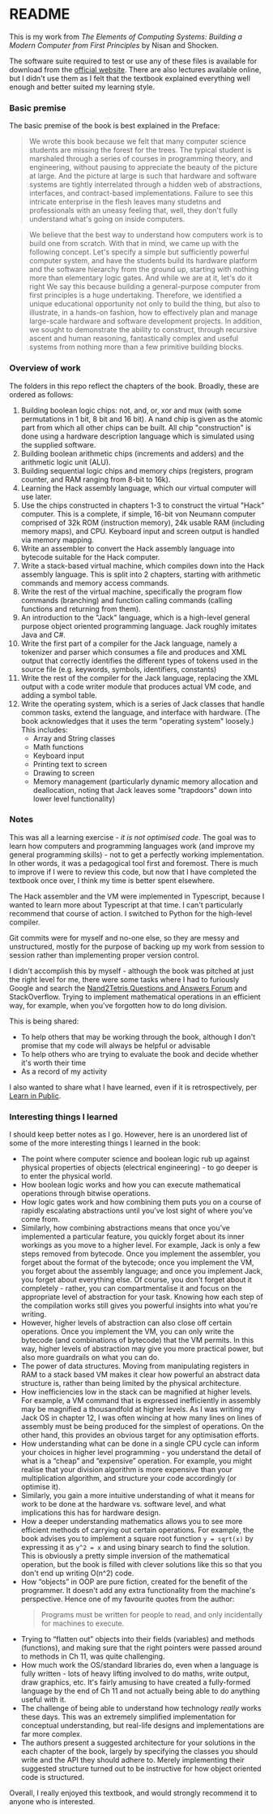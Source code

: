 # README #

This is my work from *The Elements of Computing Systems: Building a Modern Computer from First Principles* by Nisan and Shocken.

The software suite required to test or use any of these files is available for download from the [official website](https://www.nand2tetris.org/). There are also lectures available online, but I didn't use them as I felt that the textbook explained everything well enough and better suited my learning style.

### Basic premise

The basic premise of the book is best explained in the Preface:

> We wrote this book because we felt that many computer science students are missing the forest for the trees. The typical student is marshaled through a series of courses 
> in programming theory, and engineering, without pausing to appreciate the beauty of the picture at large. And the picture at large is such that hardware and software systems 
> are tightly interrelated through a hidden web of abstractions, interfaces, and contract-based implementations. Failure to see this intricate enterprise in the flesh leaves 
> many studetns and professionals with an uneasy feeling that, well, they don't fully understand what's going on inside computers.
    
> We believe that the best way to understand how computers work is to build one from scratch. With that in mind, we came up with the following concept. Let's specify a simple 
> but sufficiently powerful computer system, and have the students build its hardware platform and the software hierarchy from the ground up, starting with nothing more than 
> elementary logic gates. And while we are at it, let's do it right We say this because building a general-purpose computer from first principles is a huge undertaking. 
> Therefore, we identified a unique educational opportunity not only to build the thing, but also to illustrate, in a hands-on fashion, how to effectively plan and manage 
> large-scale hardware and software development projects. In addition, we sought to demonstrate the ability to construct, through recursive ascent and human reasoning, 
> fantastically complex and useful systems from nothing more than a few primitive building blocks.

### Overview of work

The folders in this repo reflect the chapters of the book. Broadly, these are ordered as follows:

1. Building boolean logic chips: not, and, or, xor and mux (with some permutations in 1 bit, 8 bit and 16 bit). A nand chip is given as the atomic part from which all other chips can be built. All chip "construction" is done using a hardware description language which is simulated using the supplied software.
2. Building boolean arithmetic chips (increments and adders) and the arithmetic logic unit (ALU).
3. Building sequential logic chips and memory chips (registers, program counter, and RAM ranging from 8-bit to 16k).
4. Learning the Hack assembly language, which our virtual computer will use later.
5. Use the chips constructed in chapters 1-3 to construct the virtual "Hack" computer. This is a complete, if simple, 16-bit von Neumann computer comprised of 32k ROM (instruction memory), 24k usable RAM (including memory maps), and CPU. Keyboard input and screen output is handled via memory mapping.
6. Write an assembler to convert the Hack assembly language into bytecode suitable for the Hack computer.
7. Write a stack-based virtual machine, which compiles down into the Hack assembly language. This is split into 2 chapters, starting with arithmetic commands and memory access commands.
8. Write the rest of the virtual machine, specifically the program flow commands (branching) and function calling commands (calling functions and returning from them).
9. An introduction to the "Jack" language, which is a high-level general purpose object oriented programming language. Jack roughly imitates Java and C#.
10. Write the first part of a compiler for the Jack language, namely a tokenizer and parser which consumes a file and produces and XML output that correctly identifies the different types of tokens used in the source file (e.g. keywords, symbols, identifiers, constants)
11. Write the rest of the compiler for the Jack language, replacing the XML output with a code writer module that produces actual VM code, and adding a symbol table.
12. Write the operating system, which is a series of Jack classes that handle common tasks, extend the language, and interface with hardware. (The book acknowledges that it uses the term "operating system" loosely.) This includes:
    - Array and String classes
    - Math functions
    - Keyboard input
    - Printing text to screen
    - Drawing to screen
    - Memory management (particularly dynamic memory allocation and deallocation, noting that Jack leaves some "trapdoors" down into lower level functionality)

### Notes

This was all a learning exercise - *it is not optimised code*. The goal was to learn how computers and programming languages work (and improve my general programming skills) - not to get a perfectly working implementation. In other words, it was a pedagogical tool first and foremost. There is much to improve if I were to review this code, but now that I have completed the textbook once over, I think my time is better spent elsewhere.

The Hack assembler and the VM were implemented in Typescript, because I wanted to learn more about Typescript at that time. I can't particularly recommend that course of action. I switched to Python for the high-level compiler.

Git commits were for myself and no-one else, so they are messy and unstructured, mostly for the purpose of backing up my work from session to session rather than implementing proper version control.

I didn't accomplish this by myself - although the book was pitched at just the right level for me, there were some tasks where I had to furiously Google and search the [Nand2Tetris Questions and Answers Forum](http://nand2tetris-questions-and-answers-forum.32033.n3.nabble.com/) and StackOverflow. Trying to implement mathematical operations in an efficient way, for example, when you've forgotten how to do long division.

This is being shared:
- To help others that may be working through the book, although I don't promise that my code will always be helpful or advisable
- To help others who are trying to evaluate the book and decide whether it's worth their time
- As a record of my activity

I also wanted to share what I have learned, even if it is retrospectively, per [Learn in Public](https://www.swyx.io/writing/learn-in-public/).

### Interesting things I learned

I should keep better notes as I go. However, here is an unordered list of some of the more interesting things I learned in the book:

- The point where computer science and boolean logic rub up against physical properties of objects (electrical engineering) - to go deeper is to enter the physical world.
- How boolean logic works and how you can execute mathematical operations through bitwise operations.
- How logic gates work and how combining them puts you on a course of rapidly escalating abstractions until you’ve lost sight of where you’ve come from.
- Similarly, how combining abstractions means that once you’ve implemented a particular feature, you quickly forget about its inner workings as you move to a higher level. For example, Jack is only a few steps removed from bytecode. Once you implement the assembler, you forget about the format of the bytecode; once you implement the VM, you forget about the assembly language; and once you implement Jack, you forget about everything else. Of course, you don't forget about it completely - rather, you can compartmentalise it and focus on the appropriate level of abstraction for your task. Knowing how each step of the compilation works still gives you powerful insights into what you're writing.
- However, higher levels of abstraction can also close off certain operations. Once you implement the VM, you can only write the bytecode (and combinations of bytecode) that the VM permits. In this way, higher levels of abstraction may give you more practical power, but also more guardrails on what you can do.
- The power of data structures. Moving from manipulating registers in RAM to a stack based VM makes it clear how powerful an abstract data structure is, rather than being limited by the physical architecture.
- How inefficiencies low in the stack can be magnified at higher levels. For example, a VM command that is expressed inefficiently in assembly may be magnified a thousandfold at higher levels. As I was writing my Jack OS in chapter 12, I was often wincing at how many lines on lines of assembly must be being produced for the simplest of operations. On the other hand, this provides an obvious target for any optimisation efforts.
- How understanding what can be done in a single CPU cycle can inform your choices in higher level programming - you understand the detail of what is a “cheap” and “expensive” operation. For example, you might realise that your division algorithm is more expensive than your multiplication algorithm, and structure your code accordingly (or optimise it).
- Similarly, you gain a more intuitive understanding of what it means for work to be done at the hardware vs. software level, and what implications this has for hardware design.
- How a deeper understanding mathematics allows you to see more efficient methods of carrying out certain operations. For example, the book advises you to implement a square root function `y = sqrt(x)` by expressing it as `y^2 = x` and using binary search to find the solution. This is obviously a pretty simple inversion of the mathematical operation, but the book is filled with clever solutions like this so that you don't end up writing O(n^2) code.
- How “objects” in OOP are pure fiction, created for the benefit of the programmer. It doesn't add any extra functionality from the machine's perspective. Hence one of my favourite quotes from the author:
    > Programs must be written for people to read, and only incidentally for machines to execute.
- Trying to “flatten out” objects into their fields (variables) and methods (functions), and making sure that the right pointers were passed around to methods in Ch 11, was quite challenging.
- How much work the OS/standard libraries do, even when a language is fully written - lots of heavy lifting involved to do maths, write output, draw graphics, etc. It's fairly amusing to have created a fully-formed language by the end of Ch 11 and not actually being able to do anything useful with it.
- The challenge of being able to understand how technology *really* works these days. This was an extremely simplified implementation for conceptual understanding, but real-life designs and implementations are far more complex.
- The authors present a suggested architecture for your solutions in the each chapter of the book, largely by specifying the classes you should write and the API they should adhere to. Merely implementing their suggested structure turned out to be instructive for how object oriented code is structured.

Overall, I really enjoyed this textbook, and would strongly recommend it to anyone who is interested.